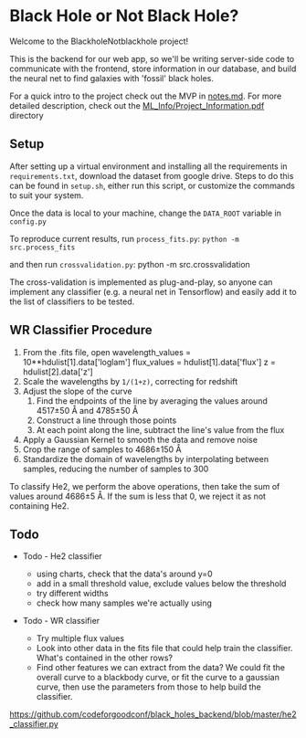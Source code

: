 # Black Hole or Not Black Hole?

Welcome to the BlackholeNotblackhole project!

This is the backend for our web app, so we'll be writing server-side code to communicate with the frontend, 
store information in our database, and build the neural net to find galaxies with 'fossil' black holes.

For a quick intro to the project check out the MVP in <a href="https://github.com/codeforgoodconf/black_holes_backend/blob/master/notes.md">notes.md</a>. For more detailed description, check out the <a href="https://github.com/codeforgoodconf/black_holes_backend/blob/master/ML_Info/Project_Information.pdf">ML_Info/Project_Information.pdf</a> directory


## Setup

After setting up a virtual environment and installing all the requirements in `requirements.txt`,
download the dataset from google drive.  Steps to do this can be found in `setup.sh`, either run this script, or
customize the commands to suit your system.

Once the data is local to your machine, change the `DATA_ROOT` variable in `config.py`

To reproduce current results, run `process_fits.py`:
`python -m src.process_fits`

and then run `crossvalidation.py`:
python -m src.crossvalidation



The cross-validation is implemented as plug-and-play, so anyone can implement any classifier
(e.g. a neural net in Tensorflow) and easily add it to the list of classifiers to be tested.




## WR Classifier Procedure

1. From the .fits file, open 
	wavelength_values = 10**hdulist[1].data['loglam']
    flux_values = hdulist[1].data['flux']
    z = hdulist[2].data['z']
2. Scale the wavelengths by `1/(1+z)`, correcting for redshift
3. Adjust the slope of the curve
	1. Find the endpoints of the line by averaging the values around 4517±50 Å and 4785±50 Å
	2. Construct a line through those points
	3. At each point along the line, subtract the line's value from the flux
4. Apply a Gaussian Kernel to smooth the data and remove noise
5. Crop the range of samples to 4686±150 Å
6. Standardize the domain of wavelengths by interpolating between samples, reducing the number of samples to 300

To classify He2, we perform the above operations, then take the sum of values around 4686±5 Å. If the sum is less that 0, we reject it as not containing He2.

## Todo

- Todo - He2 classifier
	- using charts, check that the data's around y=0
	- add in a small threshold value, exclude values below the threshold
	- try different widths
	- check how many samples we're actually using

- Todo - WR classifier
	- Try multiple flux values
	- Look into other data in the fits file that could help train the classifier. What's contained in the other rows?
	- Find other features we can extract from the data? We could fit the overall curve to a blackbody curve, or fit the curve to a gaussian curve, then use the parameters from those to help build the classifier.

https://github.com/codeforgoodconf/black_holes_backend/blob/master/he2_classifier.py
